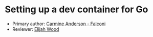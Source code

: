 # Setting up a dev container for Go

* Primary author: [Carmine Anderson - Falconi](https://github.com/carmine-anderson)
* Reviewer: [Elijah Wood](https://github.com/ElijahWood2003)
